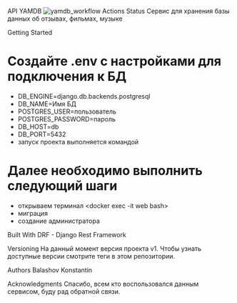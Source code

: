 API YAMDB
![yamdb_workflow Actions Status](https://github.com/BKI92/yamdb_final/workflows/yamdb_workflow/badge.svg)
Сервис для хранения базы данных об отзывах, фильмах, музыке

Getting Started
# Создайте .env с настройками для подключения к БД
- DB_ENGINE=django.db.backends.postgresql
- DB_NAME=Имя БД
- POSTGRES_USER=пользователь
- POSTGRES_PASSWORD=пароль
- DB_HOST=db
- DB_PORT=5432
- запуск проекта выполняется командой <docker-compose up>
# Далее необходимо выполнить следующий шаги
 - открываем терминал <docker exec -it web bash>
 - миграция <python manage.py migrate>
 - создание администратора <python manage.py createsuperuser>

Built With
DRF - Django Rest Framework

Versioning
На данный момент версия проекта v1. Чтобы узнать доступные версии смотрите теги в этом репозитории.

Authors
Balashov Konstantin



Acknowledgments
Спасибо, всем кто воспользовался данным сервисом, буду рад обратной связи.

